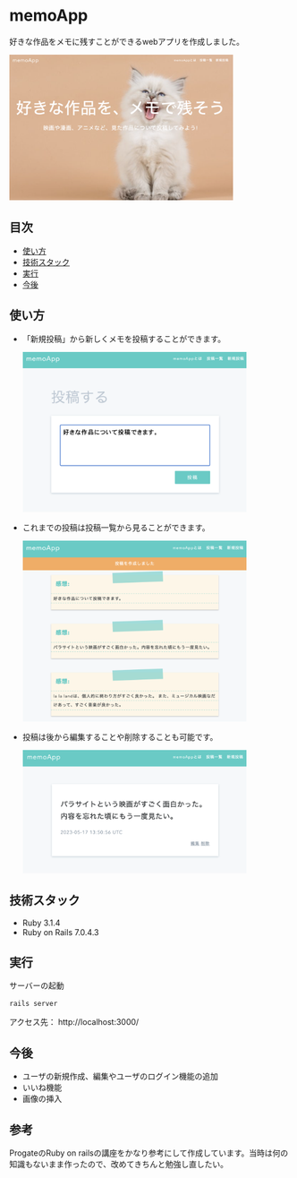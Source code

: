 # memoApp
好きな作品をメモに残すことができるwebアプリを作成しました。

<img width="400" alt="memoApp1" src="./memoApp1.png">

## 目次
- [使い方](#使い方)
- [技術スタック](#技術スタック)
- [実行](#実行)
- [今後](#今後)

## 使い方
- 「新規投稿」から新しくメモを投稿することができます。
  
   <img width="400" alt="memoApp1" src="./memoApp2.png">

- これまでの投稿は投稿一覧から見ることができます。
  
  <img width="400" alt="memoApp1" src="./memoApp3.png">

- 投稿は後から編集することや削除することも可能です。
  
  <img width="400" alt="memoApp1" src="./memoApp4.png">


## 技術スタック
- Ruby 3.1.4
- Ruby on Rails 7.0.4.3

## 実行
サーバーの起動
```bash
rails server
```
    
アクセス先： http://localhost:3000/　

## 今後
- ユーザの新規作成、編集やユーザのログイン機能の追加
- いいね機能
- 画像の挿入

## 参考
ProgateのRuby on railsの講座をかなり参考にして作成しています。当時は何の知識もないまま作ったので、改めてきちんと勉強し直したい。
